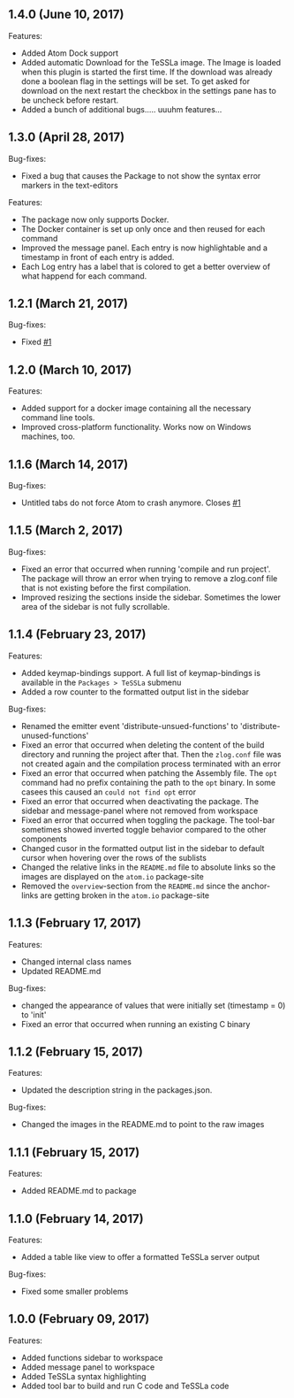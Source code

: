 ## 1.4.0 (June 10, 2017)
Features:
  - Added Atom Dock support
  - Added automatic Download for the TeSSLa image. The Image is loaded when this plugin is started the first time.
    If the download was already done a boolean flag in the settings will be set. To get asked for download on the
    next restart the checkbox in the settings pane has to be uncheck before restart.
  - Added a bunch of additional bugs..... uuuhm features...

## 1.3.0 (April 28, 2017)
Bug-fixes:
  - Fixed a bug that causes the Package to not show the syntax error markers in the text-editors

Features:
  - The package now only supports Docker.
  - The Docker container is set up only once and then reused for each command
  - Improved the message panel. Each entry is now highlightable and a timestamp in front of each entry is added.
  - Each Log entry has a label that is colored to get a better overview of what happend for each command.

## 1.2.1 (March 21, 2017)
Bug-fixes:
  - Fixed [#1](https://github.com/malteschmitz/tessla-atom/issues/1)

## 1.2.0 (March 10, 2017)
Features:
  - Added support for a docker image containing all the necessary command line tools.
  - Improved cross-platform functionality. Works now on Windows machines, too.

## 1.1.6 (March 14, 2017)
Bug-fixes:
  - Untitled tabs do not force Atom to crash anymore. Closes [#1](https://github.com/dmlux/TeSSLa/issues/1)

## 1.1.5 (March 2, 2017)
Bug-fixes:
  - Fixed an error that occurred when running 'compile and run project'. The package will throw an error when trying to remove a zlog.conf file that is not existing before the first compilation.
  - Improved resizing the sections inside the sidebar. Sometimes the lower area of the sidebar is not fully scrollable.

## 1.1.4 (February 23, 2017)
Features:
  - Added keymap-bindings support. A full list of keymap-bindings is available in the `Packages > TeSSLa` submenu
  - Added a row counter to the formatted output list in the sidebar

Bug-fixes:
  - Renamed the emitter event 'distribute-unsued-functions' to 'distribute-unused-functions'
  - Fixed an error that occurred when deleting the content of the build directory and running the project after that. Then the `zlog.conf` file was not created again and the compilation process terminated with an error
  - Fixed an error that occurred when patching the Assembly file. The `opt` command had no prefix containing the path to the `opt` binary. In some casees this caused an `could not find opt` error
  - Fixed an error that occurred when deactivating the package. The sidebar and message-panel where not removed from workspace
  - Fixed an error that occurred when toggling the package. The tool-bar sometimes showed inverted toggle behavior compared to the other components
  - Changed cusor in the formatted output list in the sidebar to default cursor when hovering over the rows of the sublists
  - Changed the relative links in the `README.md` file to absolute links so the images are displayed on the `atom.io` package-site
  - Removed the `overview`-section from the `README.md` since the anchor-links are getting broken in the `atom.io` package-site

## 1.1.3 (February 17, 2017)
Features:
  - Changed internal class names
  - Updated README.md

Bug-fixes:
  - changed the appearance of values that were initially set (timestamp = 0) to 'init'
  - Fixed an error that occurred when running an existing C binary

## 1.1.2 (February 15, 2017)
Features:
  - Updated the description string in the packages.json.

Bug-fixes:
  - Changed the images in the README.md to point to the raw images

## 1.1.1 (February 15, 2017)
Features:
  - Added README.md to package

## 1.1.0 (February 14, 2017)
Features:
  - Added a table like view to offer a formatted TeSSLa server output

Bug-fixes:
  - Fixed some smaller problems

## 1.0.0 (February 09, 2017)
Features:
  - Added functions sidebar to workspace
  - Added message panel to workspace
  - Added TeSSLa syntax highlighting
  - Added tool bar to build and run C code and TeSSLa code
